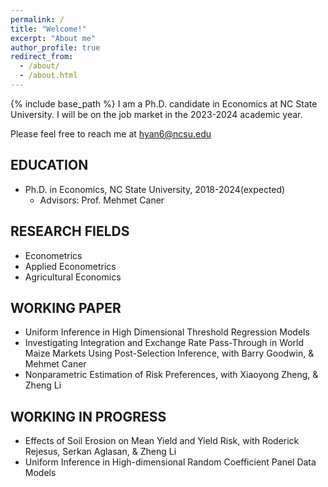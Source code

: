 ```yaml
---
permalink: /
title: "Welcome!"
excerpt: "About me"
author_profile: true
redirect_from: 
  - /about/
  - /about.html
---
```

{% include base_path %}
I am a Ph.D. candidate in Economics at NC State University.
I will be on the job market in the 2023-2024 academic year.

Please feel free to reach me at  hyan6@ncsu.edu



## EDUCATION
* Ph.D. in Economics, NC State University, 2018-2024(expected)
  * Advisors: Prof. Mehmet Caner
 
 
## RESEARCH FIELDS
 * Econometrics
 * Applied Econometrics
 * Agricultural Economics

## WORKING PAPER
  * Uniform Inference in High Dimensional Threshold Regression Models
* Investigating Integration and Exchange Rate Pass-Through in World Maize Markets Using Post-Selection Inference, with Barry Goodwin, & Mehmet Caner
* Nonparametric Estimation of Risk Preferences, with Xiaoyong Zheng, & Zheng Li
  
## WORKING IN PROGRESS
* Effects of Soil Erosion on Mean Yield and Yield Risk, with Roderick Rejesus, Serkan Aglasan, & Zheng Li
* Uniform Inference in High-dimensional Random Coefficient Panel Data Models
